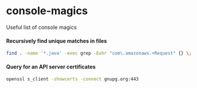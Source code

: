 # console-magics
Useful list of console magics

#### Recursively find unique matches in files

```bash
find . -name '*.java' -exec grep -Eohr "com\.amazonaws.+Request" {} \; | sort -u
```

#### Query for an API server certificates

```bash
openssl s_client -showcerts -connect gnupg.org:443
```
